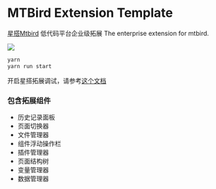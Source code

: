 # MTBird Extension Template

[星搭Mtbird](https://github.com/staringos/mtbird) 低代码平台企业级拓展 The enterprise extension for mtbird.

<img src="https://mtbird-cdn.staringos.com/product/movies/example-mini-2.gif" />

```bash
yarn
yarn run start
```

开启星搭拓展调试，请参考[这个文档](https://docs.staringos.com/?path=/docs/%E6%8B%93%E5%B1%95-%E5%BF%AB%E9%80%9F%E5%BC%80%E5%A7%8B--page#%E5%BC%80%E5%A7%8B%E8%B0%83%E8%AF%95)

### 包含拓展组件

- 历史记录面板
- 页面切换器
- 文件管理器
- 组件浮动操作栏
- 插件管理器
- 页面结构树
- 变量管理器
- 数据管理器